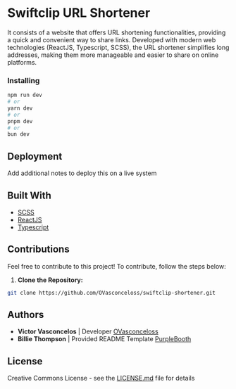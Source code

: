 # Swiftclip URL Shortener

It consists of a website that offers URL shortening functionalities, providing a quick and convenient way to share links. Developed with modern web technologies (ReactJS, Typescript, SCSS), the URL shortener simplifies long addresses, making them more manageable and easier to share on online platforms.

### Installing

```bash
npm run dev
# or
yarn dev
# or
pnpm dev
# or
bun dev
```

## Deployment

Add additional notes to deploy this on a live system

## Built With

  - [SCSS](https://sass-lang.com/)
  - [ReactJS](https://react.dev/)
  - [Typescript](https://www.typescriptlang.org/)

## Contributions

Feel free to contribute to this project! To contribute, follow the steps below:

1. **Clone the Repository:**
```bash
git clone https://github.com/OVasconceloss/swiftclip-shortener.git
```

## Authors

  - **Victor Vasconcelos** | Developer
    [OVasconceloss](https://github.com/OVasconceloss)
  - **Billie Thompson** | Provided README Template
    [PurpleBooth](https://github.com/PurpleBooth)

## License

Creative Commons License - see the [LICENSE.md](./LICENSE.md) file for
details